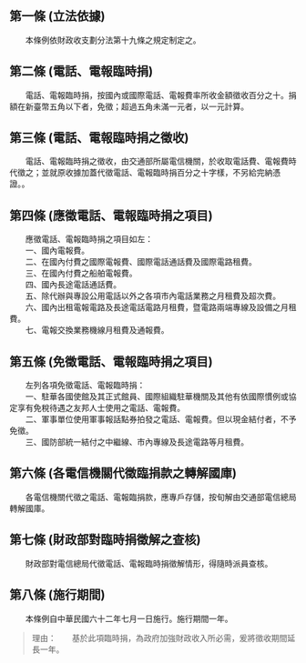 第一條 (立法依據)
-----------------
　　本條例依財政收支劃分法第十九條之規定制定之。  


第二條 (電話、電報臨時捐)
-------------------------
　　電話、電報臨時捐，按國內或國際電話、電報費率所收金額徵收百分之十。捐額在新臺幣五角以下者，免徵；超過五角未滿一元者，以一元計算。  


第三條 (電話、電報臨時捐之徵收)
-------------------------------
　　電話、電報臨時捐之徵收，由交通部所屬電信機關，於收取電話費、電報費時代徵之；並就原收據加蓋代徵電話、電報臨時捐百分之十字樣，不另給完納憑證。。  


第四條 (應徵電話、電報臨時捐之項目)
-----------------------------------
　　應徵電話、電報臨時捐之項目如左：  
　　一、國內電報費。  
　　二、在國內付費之國際電報費、國際電話通話費及國際電路租費。  
　　三、在國內付費之船舶電報費。  
　　四、國內長途電話通話費。  
　　五、除代辦與專設公用電話以外之各項市內電話業務之月租費及超次費。  
　　六、國內出租電報電路及長途電話電路月租費，暨電路兩端專線及設備之月租費。  
　　七、電報交換業務機線月租費及通報費。  


第五條 (免徵電話、電報臨時捐之項目)
-----------------------------------
　　左列各項免徵電話、電報臨時捐：  
　　一、駐華各國使館及其正式館員、國際組織駐華機關及其他有依國際慣例或協定享有免稅待遇之友邦人士使用之電話、電報費。  
　　二、軍事單位使用軍事報話點券拍發之電話、電報費。但以現金結付者，不予免徵。  
　　三、國防部統一結付之中繼線、市內專線及長途電路等月租費。  


第六條 (各電信機關代徵臨捐款之轉解國庫)
---------------------------------------
　　各電信機關代徵之電話、電報臨捐款，應專戶存儲，按旬解由交通部電信總局轉解國庫。  


第七條 (財政部對臨時捐徵解之查核)
---------------------------------
　　財政部對電信總局代徵電話、電報臨時捐徵解情形，得隨時派員查核。  


第八條 (施行期間)
-----------------
　　本條例自中華民國六十二年七月一日施行。施行期間一年。  
> 理由：　　基於此項臨時捐，為政府加強財政收入所必需，爰將徵收期間延長一年。